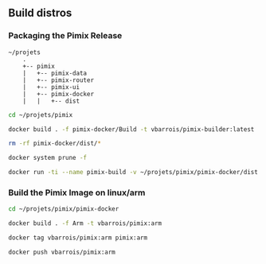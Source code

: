 ## Build distros
### Packaging the Pimix Release
```
~/projets
    .
    +-- pimix
    |   +-- pimix-data
    |   +-- pimix-router
    |   +-- pimix-ui
    |   +-- pimix-docker
    |   |   +-- dist
```
```sh
cd ~/projets/pimix
```
```sh
docker build . -f pimix-docker/Build -t vbarrois/pimix-builder:latest
```
```sh
rm -rf pimix-docker/dist/*
```
```sh
docker system prune -f
```
```sh
docker run -ti --name pimix-build -v ~/projets/pimix/pimix-docker/dist:/home vbarrois/pimix-builder:latest
```
### Build the Pimix Image on linux/arm
```sh
cd ~/projets/pimix/pimix-docker
```
```sh
docker build . -f Arm -t vbarrois/pimix:arm
```
```sh
docker tag vbarrois/pimix:arm pimix:arm
```
```sh
docker push vbarrois/pimix:arm
```
